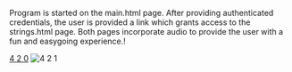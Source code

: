 Program is started on the main.html page. After providing authenticated credentials, the user is provided a link which grants access to the strings.html page.
Both pages incorporate audio to provide the user with a fun and easygoing experience.!

[4 2 0](https://github.com/MA5TERMIND2020/4.2/assets/77905424/04db2b61-2b45-4ffc-afdc-45a8d2515c04)
![4 2 1](https://github.com/MA5TERMIND2020/4.2/assets/77905424/8d5bf834-4fbd-4102-8e3a-ec1d34654f81)

